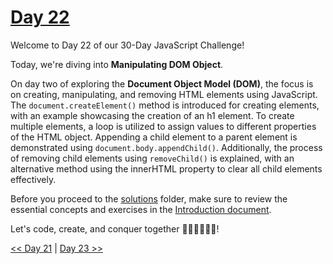 # [Day 22](https://github.com/Muhtoyyib/30-DAY-JAVASCRIPT/blob/main/Day21/day21.md)

Welcome to Day 22 of our 30-Day JavaScript Challenge! 

Today, we're diving into **Manipulating DOM Object**.

On day two of exploring the **Document Object Model (DOM)**, the focus is on creating, manipulating, and removing HTML elements using JavaScript. The `document.createElement()` method is introduced for creating elements, with an example showcasing the creation of an h1 element. To create multiple elements, a loop is utilized to assign values to different properties of the HTML object. Appending a child element to a parent element is demonstrated using `document.body.appendChild()`. Additionally, the process of removing child elements using `removeChild()` is explained, with an alternative method using the innerHTML property to clear all child elements effectively.

Before you proceed to the [solutions](solutions-day22/) folder, make sure to review the essential concepts and exercises in the <a href="https://github.com/Asabeneh/30-Days-Of-JavaScript/blob/master/22_Day_Manipulating_DOM_object/22_day_manipulating_DOM_object.md" target="_blank"> Introduction document</a>.

Let's code, create, and conquer together 👨🏻‍💻🚀💪🏻!

[<< Day 21](https://github.com/Muhtoyyib/30-DAY-JAVASCRIPT/blob/main/Day21/day21.md) | [Day 23 >>](https://github.com/Muhtoyyib/30-DAY-JAVASCRIPT/blob/main/Day23/day23.md)